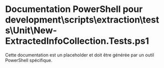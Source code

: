 # Documentation PowerShell pour development\scripts\extraction\tests\Unit\New-ExtractedInfoCollection.Tests.ps1

Cette documentation est un placeholder et doit être générée par un outil PowerShell spécifique.
